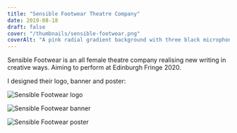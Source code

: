 ```yaml
---
title: "Sensible Footwear Theatre Company"
date: 2019-08-18
draft: false
cover: "/thumbnails/sensible-footwear.png"
coverAlt: "A pink radial gradient background with three black microphone stands holding whisks instead of microphones. Overlayed is the white text Sensible Footwear Theatre Company."
---
```


Sensible Footwear is an all female theatre company realising new writing in creative ways. Aiming to perform at Edinburgh Fringe 2020.

I designed their logo, banner and poster:

![Sensible Footwear logo](/sensible-footwear/logo.png)

![Sensible Footwear banner](/sensible-footwear/banner.png)

![Sensible Footwear poster](/sensible-footwear/poster.png)
